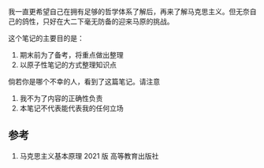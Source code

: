 我一直更希望自己在拥有足够的哲学体系了解后，再来了解马克思主义。但无奈自己的鸽性，只好在大二下毫无防备的迎来马原的挑战。

这个笔记的主要目的是：
1. 期末前为了备考，将重点做出整理
2. 以原子性笔记的方式整理知识点

倘若你是哪个不幸的人，看到了这篇笔记。请注意
1. 我不为了内容的正确性负责
2. 本笔记不代表能代表我的任何立场

## 参考
1. 马克思主义基本原理 2021 版 高等教育出版社
